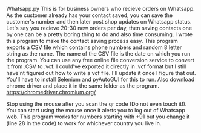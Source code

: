 Whatsapp.py
This is for business owners who recieve orders on Whatsapp. As the customer already has your contact saved, you can save the customer's number and then later post shop updates on Whatsapp status. Let's say you recieve 20-30 new orders per day, then saving contacts one by one can be a pretty boring thing to do and also time consuming. I wrote this program to make the contact saving process easy. This program exports a CSV file which contains phone numbers and random 8 letter string as the name. The name of the CSV file is the date on which you run the program. You can use any free online file conversion service to convert it from .CSV to .vcf.
I could've exported it directly in .vcf format but I still have'nt figured out how to write a vcf file. I'll update it once I figure that out.
You'll have to install Selenium and pyAutoGUI for this to run.
Also download chrome driver and place it in the same folder as the program.
https://chromedriver.chromium.org/

 Stop using the mouse after you scan the qr code (Do not even touch it!).
 You can start using the mouse once it alerts you to log out of Whatsapp web.
 This program works for numbers starting with +91 but you change it (line 28 in the code) to work for whichever country you live in. 